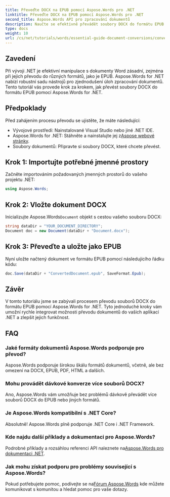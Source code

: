 ```yaml
---
title: Převeďte DOCX na EPUB pomocí Aspose.Words pro .NET
linktitle: Převeďte DOCX na EPUB pomocí Aspose.Words pro .NET
second_title: Aspose.Words API pro zpracování dokumentů
description: Naučte se efektivně převádět soubory DOCX do formátu EPUB pomocí Aspose.Words for .NET. Tento komplexní průvodce poskytuje krok za krokem.
type: docs
weight: 10
url: /cs/net/tutorials/words/essential-guide-document-conversions/convert-docx-to-epub/
---
```

## Zavedení

Při vývoji .NET je efektivní manipulace s dokumenty Word zásadní, zejména při jejich převodu do různých formátů, jako je EPUB. Aspose.Words for .NET nabízí robustní sadu nástrojů pro zjednodušení úloh zpracování dokumentů. Tento tutoriál vás provede krok za krokem, jak převést soubory DOCX do formátu EPUB pomocí Aspose.Words for .NET.

## Předpoklady

Před zahájením procesu převodu se ujistěte, že máte následující:

- Vývojové prostředí: Nainstalované Visual Studio nebo jiné .NET IDE.
-  Aspose.Words for .NET: Stáhněte a nainstalujte jej z[Aspose webové stránky](https://releases.aspose.com/words/net/).
- Soubory dokumentů: Připravte si soubory DOCX, které chcete převést.

## Krok 1: Importujte potřebné jmenné prostory

Začněte importováním požadovaných jmenných prostorů do vašeho projektu .NET:

```csharp
using Aspose.Words;
```

## Krok 2: Vložte dokument DOCX

 Inicializujte Aspose.Words`Document` objekt s cestou vašeho souboru DOCX:

```csharp
string dataDir = "YOUR_DOCUMENT_DIRECTORY";
Document doc = new Document(dataDir + "Document.docx");
```

## Krok 3: Převeďte a uložte jako EPUB

Nyní uložte načtený dokument ve formátu EPUB pomocí následujícího řádku kódu:

```csharp
doc.Save(dataDir + "ConvertedDocument.epub", SaveFormat.Epub);
```

## Závěr

V tomto tutoriálu jsme se zabývali procesem převodu souborů DOCX do formátu EPUB pomocí Aspose.Words for .NET. Tyto jednoduché kroky vám umožní rychle integrovat možnosti převodu dokumentů do vašich aplikací .NET a zlepšit jejich funkčnost.

## FAQ

### Jaké formáty dokumentů Aspose.Words podporuje pro převod?

Aspose.Words podporuje širokou škálu formátů dokumentů, včetně, ale bez omezení na DOCX, EPUB, PDF, HTML a dalších.

### Mohu provádět dávkové konverze více souborů DOCX?

Ano, Aspose.Words vám umožňuje bez problémů dávkově převádět více souborů DOCX do EPUB nebo jiných formátů.

### Je Aspose.Words kompatibilní s .NET Core?

Absolutně! Aspose.Words plně podporuje .NET Core i .NET Framework.

### Kde najdu další příklady a dokumentaci pro Aspose.Words?

 Podrobné příklady a rozsáhlou referenci API naleznete na[Aspose.Words pro dokumentaci .NET](https://reference.aspose.com/words/net/).

### Jak mohu získat podporu pro problémy související s Aspose.Words?

 Pokud potřebujete pomoc, podívejte se na[Fórum Aspose.Words](https://forum.aspose.com/c/words/8) kde můžete komunikovat s komunitou a hledat pomoc pro vaše dotazy.